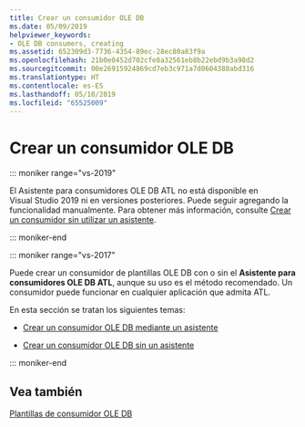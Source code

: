 ```yaml
---
title: Crear un consumidor OLE DB
ms.date: 05/09/2019
helpviewer_keywords:
- OLE DB consumers, creating
ms.assetid: 652309d3-7736-4354-89ec-28ec80a83f9a
ms.openlocfilehash: 21b0e0452d702cfe8a32561eb8b22ebd9b3a98d2
ms.sourcegitcommit: 00e26915924869cd7eb3c971a7d0604388abd316
ms.translationtype: HT
ms.contentlocale: es-ES
ms.lasthandoff: 05/10/2019
ms.locfileid: "65525009"
---
```

# <a name="creating-an-ole-db-consumer"></a>Crear un consumidor OLE DB

::: moniker range="vs-2019"

El Asistente para consumidores OLE DB ATL no está disponible en Visual Studio 2019 ni en versiones posteriores. Puede seguir agregando la funcionalidad manualmente. Para obtener más información, consulte [Crear un consumidor sin utilizar un asistente](creating-a-consumer-without-using-a-wizard.md).

::: moniker-end

::: moniker range="vs-2017"

Puede crear un consumidor de plantillas OLE DB con o sin el **Asistente para consumidores OLE DB ATL**, aunque su uso es el método recomendado. Un consumidor puede funcionar en cualquier aplicación que admita ATL.

En esta sección se tratan los siguientes temas:

- [Crear un consumidor OLE DB mediante un asistente](../../data/oledb/creating-an-ole-db-consumer-using-a-wizard.md)

- [Crear un consumidor OLE DB sin un asistente](../../data/oledb/creating-a-consumer-without-using-a-wizard.md)

::: moniker-end

## <a name="see-also"></a>Vea también

[Plantillas de consumidor OLE DB](../../data/oledb/ole-db-consumer-templates-cpp.md)